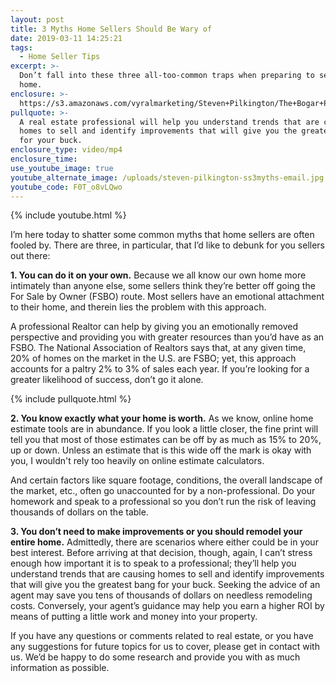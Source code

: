 ```yaml
---
layout: post
title: 3 Myths Home Sellers Should Be Wary of
date: 2019-03-11 14:25:21
tags:
  - Home Seller Tips
excerpt: >-
  Don’t fall into these three all-too-common traps when preparing to sell your
  home.
enclosure: >-
  https://s3.amazonaws.com/vyralmarketing/Steven+Pilkington/The+Bogar+Pilkington+Group-+3+Myths+Home+Sellers+Should+Be+Wary+of.mp4
pullquote: >-
  A real estate professional will help you understand trends that are causing
  homes to sell and identify improvements that will give you the greatest bang
  for your buck.
enclosure_type: video/mp4
enclosure_time:
use_youtube_image: true
youtube_alternate_image: /uploads/steven-pilkington-ss3myths-email.jpg
youtube_code: F0T_o8vLQwo
---
```


{% include youtube.html %}

I’m here today to shatter some common myths that home sellers are often fooled by. There are three, in particular, that I’d like to debunk for you sellers out there:

**1. You can do it on your own.** Because we all know our own home more intimately than anyone else, some sellers think they’re better off going the For Sale by Owner (FSBO) route. Most sellers have an emotional attachment to their home, and therein lies the problem with this approach.&nbsp;

A professional Realtor can help by giving you an emotionally removed perspective and providing you with greater resources than you’d have as an FSBO. The National Association of Realtors says that, at any given time, 20% of homes on the market in the U.S. are FSBO; yet, this approach accounts for a paltry 2% to 3% of sales each year. If you’re looking for a greater likelihood of success, don’t go it alone.

{% include pullquote.html %}

**2. You know exactly what your home is worth.** As we know, online home estimate tools are in abundance. If you look a little closer, the fine print will tell you that most of those estimates can be off by as much as 15% to 20%, up or down. Unless an estimate that is this wide off the mark is okay with you, I wouldn't rely too heavily on online estimate calculators.

And certain factors like square footage, conditions, the overall landscape of the market, etc., often go unaccounted for by a non-professional. Do your homework and speak to a professional so you don’t run the risk of leaving thousands of dollars on the table.&nbsp;

**3. You don’t need to make improvements or you should remodel your entire home.** Admittedly, there are scenarios where either could be in your best interest. Before arriving at that decision, though, again, I can’t stress enough how important it is to speak to a professional; they’ll help you understand trends that are causing homes to sell and identify improvements that will give you the greatest bang for your buck. Seeking the advice of an agent may save you tens of thousands of dollars on needless remodeling costs. Conversely, your agent’s guidance may help you earn a higher ROI by means of putting a little work and money into your property.&nbsp;

If you have any questions or comments related to real estate, or you have any suggestions for future topics for us to cover, please get in contact with us. We’d be happy to do some research and provide you with as much information as possible.